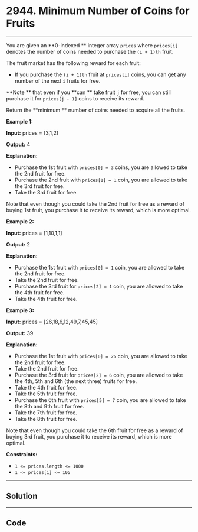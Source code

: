 # 2944. Minimum Number of Coins for Fruits

---

You are given an **0-indexed ** integer array `prices` where `prices[i]` denotes the number of coins needed to purchase the `(i + 1)th` fruit.

The fruit market has the following reward for each fruit:

  * If you purchase the `(i + 1)th` fruit at `prices[i]` coins, you can get any number of the next `i` fruits for free.



**Note ** that even if you **can ** take fruit `j` for free, you can still purchase it for `prices[j - 1]` coins to receive its reward.

Return the **minimum ** number of coins needed to acquire all the fruits.

 

**Example 1:**

**Input:** prices = [3,1,2]

**Output:** 4

**Explanation:**

  * Purchase the 1st fruit with `prices[0] = 3` coins, you are allowed to take the 2nd fruit for free.
  * Purchase the 2nd fruit with `prices[1] = 1` coin, you are allowed to take the 3rd fruit for free.
  * Take the 3rd fruit for free.



Note that even though you could take the 2nd fruit for free as a reward of buying 1st fruit, you purchase it to receive its reward, which is more optimal.

**Example 2:**

**Input:** prices = [1,10,1,1]

**Output:** 2

**Explanation:**

  * Purchase the 1st fruit with `prices[0] = 1` coin, you are allowed to take the 2nd fruit for free.
  * Take the 2nd fruit for free.
  * Purchase the 3rd fruit for `prices[2] = 1` coin, you are allowed to take the 4th fruit for free.
  * Take the 4th fruit for free.



**Example 3:**

**Input:** prices = [26,18,6,12,49,7,45,45]

**Output:** 39

**Explanation:**

  * Purchase the 1st fruit with `prices[0] = 26` coin, you are allowed to take the 2nd fruit for free.
  * Take the 2nd fruit for free.
  * Purchase the 3rd fruit for `prices[2] = 6` coin, you are allowed to take the 4th, 5th and 6th (the next three) fruits for free.
  * Take the 4th fruit for free.
  * Take the 5th fruit for free.
  * Purchase the 6th fruit with `prices[5] = 7` coin, you are allowed to take the 8th and 9th fruit for free.
  * Take the 7th fruit for free.
  * Take the 8th fruit for free.



Note that even though you could take the 6th fruit for free as a reward of buying 3rd fruit, you purchase it to receive its reward, which is more optimal.

 

**Constraints:**

  * `1 <= prices.length <= 1000`
  * `1 <= prices[i] <= 105`

---

## Solution



---

## Code
```python


```
